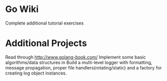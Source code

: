 Go Wiki
=======
Complete additional tutorial exercises

Additional Projects
===================
Read through http://www.golang-book.com/
Implement some basic algorithms/data structures in
Build a multi-level logger with formatting, message propagation, proper file handlers(rotating/static) and a factory for creating log object instances.